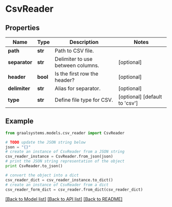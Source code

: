 # CsvReader


## Properties

Name | Type | Description | Notes
------------ | ------------- | ------------- | -------------
**path** | **str** | Path to CSV file. | 
**separator** | **str** | Delimiter to use between columns. | [optional] 
**header** | **bool** | Is the first row the header? | [optional] 
**delimiter** | **str** | Alias for separator. | [optional] 
**type** | **str** | Define file type for CSV. | [optional] [default to 'csv']

## Example

```python
from graalsystems.models.csv_reader import CsvReader

# TODO update the JSON string below
json = "{}"
# create an instance of CsvReader from a JSON string
csv_reader_instance = CsvReader.from_json(json)
# print the JSON string representation of the object
print CsvReader.to_json()

# convert the object into a dict
csv_reader_dict = csv_reader_instance.to_dict()
# create an instance of CsvReader from a dict
csv_reader_form_dict = csv_reader.from_dict(csv_reader_dict)
```
[[Back to Model list]](../README.md#documentation-for-models) [[Back to API list]](../README.md#documentation-for-api-endpoints) [[Back to README]](../README.md)


